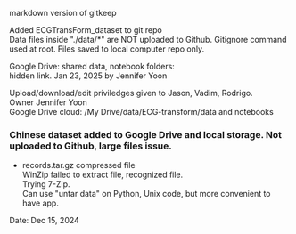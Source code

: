 markdown version of gitkeep

Added ECGTransForm_dataset to git repo  
Data files inside "./data/*" are NOT uploaded to Github. Gitignore command used at root. Files saved to local computer repo only.  

Google Drive: shared data, notebook folders:  
hidden link. Jan 23, 2025 by Jennifer Yoon

Upload/download/edit priviledges given to Jason, Vadim, Rodrigo.  
Owner Jennifer Yoon  
Google Drive cloud: /My Drive/data/ECG-transform/data and notebooks

### Chinese dataset added to Google Drive and local storage. Not uploaded to Github, large files issue.  
  * records.tar.gz  compressed file  
WinZip failed to extract file, recognized file.  
Trying 7-Zip.  
Can use "untar data" on Python, Unix code, but more convenient to have app.  


Date: Dec 15, 2024
